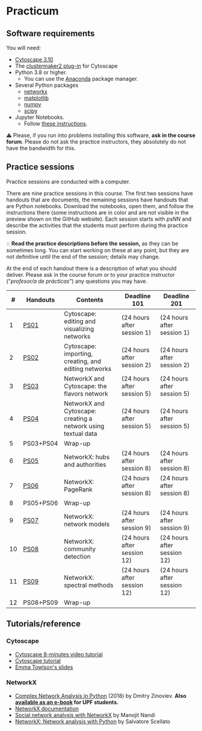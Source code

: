 # Practicum

## Software requirements

You will need:

* [Cytoscape 3.10](https://cytoscape.org/download.html)
* The [clustermaker2 plug-in](https://apps.cytoscape.org/apps/clustermaker2) for Cytoscape
* Python 3.8 or higher.
   * You can use the [Anaconda](https://www.anaconda.com/products/individual) package manager.
* Several Python packages
   * [networkx](https://networkx.github.io/)
   * [matplotlib](https://matplotlib.org/)
   * [numpy](https://numpy.org/)
   * [scipy](https://scipy.org/)
* Jupyter Notebooks.
   * Follow [these instructions](https://jupyter.org/install.html).

:warning: Please, if you run into problems installing this software, **ask in the course forum**. Please do not ask the practice instructors, they absolutely do not have the bandwidth for this.

## Practice sessions

Practice sessions are conducted with a computer.

There are nine practice sessions in this course. The first two sessions have handouts that are documents, the remaining sessions have handouts that are Python notebooks. Download the notebooks, open them, and follow the instructions there (some instructions are in color and are not visible in the preview shown on the GitHub website). Each session starts with *psNN* and describe the activities that the students must perform during the practice session.

:bulb: **Read the practice descriptions before the session,** as they can be sometimes long. You can start working on these at any point, but they are not definitive until the end of the session; details may change.

At the end of each handout there is a description of what you should deliver. Please ask in the course forum or to your practice instructor ("*profesor/a de prácticas*") any questions you may have.

| # | Handouts                                    | Contents | Deadline 101 | Deadline 201 |
|---|---------------------------------------------|----------|--------------|--------------|
| 1 | [PS01](ps01-cytoscape_basics.md)              | Cytoscape: editing and visualizing networks | (24 hours after session 1) | (24 hours after session 1) |
| 2 | [PS02](ps02-cytoscape_advanced.md)            | Cytoscape: importing, creating, and editing networks | (24 hours after session 2) | (24 hours after session 2) |
| 3 | [PS03](ps03-flavors.ipynb)                    | NetworkX and Cytoscape: the flavors network | (24 hours after session 5) | (24 hours after session 5) |
| 4 | [PS04](ps04-networks_from_text.ipynb)         | NetworkX and Cytoscape: creating a network using textual data | (24 hours after session 5) | (24 hours after session 5) |
| 5 | PS03+PS04                                     | Wrap-up |
| 6 | [PS05](ps05-hubs_authorities.ipynb)           | NetworkX: hubs and authorities | (24 hours after session 8) | (24 hours after session 8) |
| 7 | [PS06](ps06-pagerank.ipynb)                   | NetworkX: PageRank | (24 hours after session 8) | (24 hours after session 8) |
| 8 | PS05+PS06                                     | Wrap-up |
| 9 | [PS07](ps07-network_models.ipynb)             | NetworkX: network models | (24 hours after session 9) | (24 hours after session 9) |
| 10 | [PS08](ps08-communities.ipynb)               | NetworkX: community detection | (24 hours after session 12) | (24 hours after session 12) |
| 11 | [PS09](ps09-spectral.ipynb)                  | NetworkX: spectral methods | (24 hours after session 12) | (24 hours after session 12) |
| 12 | PS08+PS09                                    | Wrap-up |

## Tutorials/reference

### Cytoscape

* [Cytoscape 8-minutes video tutorial](https://www.youtube.com/watch?v=iGpxX0Kd4Z0&list=PLFQS98nmv__wFmmSDePx9FtQ2TFRS6wdR)
* [Cytoscape tutorial](https://github.com/cytoscape/cytoscape-tutorials/wiki)
* [Emma Towlson's slides](https://www.dropbox.com/s/37zleq3ynw6e0n6/Cytoscape_2017.pdf?dl=0)

### NetworkX

* [Complex Network Analysis in Python](https://www.amazon.com/gp/product/1680502697/) (2018) by Dmitry Zinoviev. **Also [available as an e-book](https://upfinder.upf.edu/iii/encore/record/C__Rb1557007?lang=cat) for UPF students.**
* [NetworkX documentation](https://networkx.github.io/)
* [Social network analysis with NetworkX](https://blog.dominodatalab.com/social-network-analysis-with-networkx/) by Manojit Nandi
* [NetworkX: Network analysis with Python](https://www.cl.cam.ac.uk/~cm542/teaching/2010/stna-pdfs/stna-lecture8.pdf) by Salvatore Scellato
